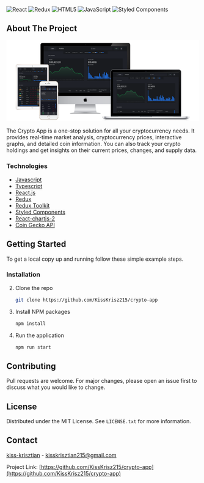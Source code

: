 ![React](https://img.shields.io/badge/react-%2320232a.svg?style=for-the-badge&logo=react&logoColor=%2361DAFB)
![Redux](https://img.shields.io/badge/redux-%23593d88.svg?style=for-the-badge&logo=redux&logoColor=white)
![HTML5](https://img.shields.io/badge/html5-%23E34F26.svg?style=for-the-badge&logo=html5&logoColor=white)
![JavaScript](https://img.shields.io/badge/javascript-%23323330.svg?style=for-the-badge&logo=javascript&logoColor=%23F7DF1E)
![Styled Components](https://img.shields.io/badge/styled--components-DB7093?style=for-the-badge&logo=styled-components&logoColor=white)

<!-- ABOUT THE PROJECT -->
## About The Project

<img src="public/images/banner.png" />


The Crypto App is a one-stop solution for all your cryptocurrency needs. It provides real-time market analysis, cryptocurrency prices, interactive graphs, and detailed coin information. You can also track your crypto holdings and get insights on their current prices, changes, and supply data.

### Technologies

* [Javascript](https://developer.mozilla.org/en-US/docs/Web/JavaScript)
* [Typescript](https://www.typescriptlang.org/)
* [React.js](https://reactjs.org/)
* [Redux](https://redux.js.org/)
* [Redux Toolkit](https://redux-toolkit.js.org/)
* [Styled Components](https://styled-components.com/)
* [React-chartjs-2](https://react-chartjs-2.js.org/)
* [Coin Gecko API](https://www.coingecko.com/en/api/documentation)

<!-- GETTING STARTED -->
## Getting Started

To get a local copy up and running follow these simple example steps.

### Installation

2. Clone the repo

   ```sh
   git clone https://github.com/KissKrisz215/crypto-app
   ```

3. Install NPM packages

   ```sh
   npm install
   ```

4. Run the application

   ```sh
   npm run start
   ```

## Contributing

Pull requests are welcome. For major changes, please open an issue first
to discuss what you would like to change.

<!-- LICENSE -->
## License

Distributed under the MIT License. See `LICENSE.txt` for more information.

## Contact

[kiss-krisztian](https://www.linkedin.com/in/kiss-krisztian/) - kisskrisztian215@gmail.com 

Project Link: [https://github.com/KissKrisz215/crypto-app](https://github.com/KissKrisz215/crypto-app)
